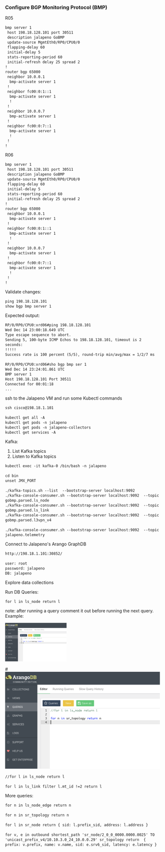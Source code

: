 ### Configure BGP Monitoring Protocol (BMP)

R05
```
bmp server 1
 host 198.18.128.101 port 30511
 description jalapeno GoBMP  
 update-source MgmtEth0/RP0/CPU0/0
 flapping-delay 60
 initial-delay 5
 stats-reporting-period 60
 initial-refresh delay 25 spread 2
!
router bgp 65000
 neighbor 10.0.0.1
  bmp-activate server 1
 !
 neighbor fc00:0:1::1
  bmp-activate server 1
  !
 !
 neighbor 10.0.0.7
  bmp-activate server 1
 !
 neighbor fc00:0:7::1
  bmp-activate server 1
  !
 !
! 

```

R06
```
bmp server 1
 host 198.18.128.101 port 30511
 description jalapeno GoBMP  
 update-source MgmtEth0/RP0/CPU0/0
 flapping-delay 60
 initial-delay 5
 stats-reporting-period 60
 initial-refresh delay 25 spread 2
!
router bgp 65000
 neighbor 10.0.0.1
  bmp-activate server 1
 !
 neighbor fc00:0:1::1
  bmp-activate server 1
  !
 !
 neighbor 10.0.0.7
  bmp-activate server 1
 !
 neighbor fc00:0:7::1
  bmp-activate server 1
  !
 !
! 

```

Validate changes:
```
ping 198.18.128.101
show bgp bmp server 1
```

Expected output:
```
RP/0/RP0/CPU0:xrd06#ping 198.18.128.101
Wed Dec 14 23:00:18.649 UTC
Type escape sequence to abort.
Sending 5, 100-byte ICMP Echos to 198.18.128.101, timeout is 2 seconds:
!!!!!
Success rate is 100 percent (5/5), round-trip min/avg/max = 1/2/7 ms

RP/0/RP0/CPU0:xrd06#sho bgp bmp ser 1  
Wed Dec 14 23:24:01.861 UTC
BMP server 1
Host 198.18.128.101 Port 30511
Connected for 00:01:18
...
```
ssh to the Jalapeno VM and run some Kubectl commands
```
ssh cisco@198.18.1.101

kubectl get all -A
kubectl get pods -n jalapeno
kubectl get pods -n jalapeno-collectors
kubectl get services -A

```
Kafka:
1. List Kafka topics
2. Listen to Kafka topics
```
kubectl exec -it kafka-0 /bin/bash -n jalapeno

cd bin
unset JMX_PORT

./kafka-topics.sh --list  --bootstrap-server localhost:9092
./kafka-console-consumer.sh --bootstrap-server localhost:9092  --topic gobmp.parsed.ls_node
./kafka-console-consumer.sh --bootstrap-server localhost:9092  --topic gobmp.parsed.ls_link
./kafka-console-consumer.sh --bootstrap-server localhost:9092  --topic gobmp.parsed.l3vpn_v4

./kafka-console-consumer.sh --bootstrap-server localhost:9092  --topic jalapeno.telemetry

```


Connect to Jalapeno's Arango GraphDB
```
http://198.18.1.101:30852/

user: root
password: jalapeno
DB: jalapeno

```
Explore data collections

Run DB Queries:
```
for l in ls_node return l
```
note: after running a query comment it out before running the next query. Example:

<img src="arango-query.png" width="200">

#![Arango query](arango-query.png "Arango query")
```
//for l in ls_node return l

for l in ls_link filter l.mt_id !=2 return l
```
More queries:
```
for n in ls_node_edge return n

for n in sr_topology return n

for l in sr_node return { sid: l.prefix_sid, address: l.address }

for v, e in outbound shortest_path 'sr_node/2_0_0_0000.0000.0025' TO 'unicast_prefix_v4/10.10.3.0_24_10.0.0.29' sr_topology return  { prefix: v.prefix, name: v.name, sid: e.srv6_sid, latency: e.latency }

```